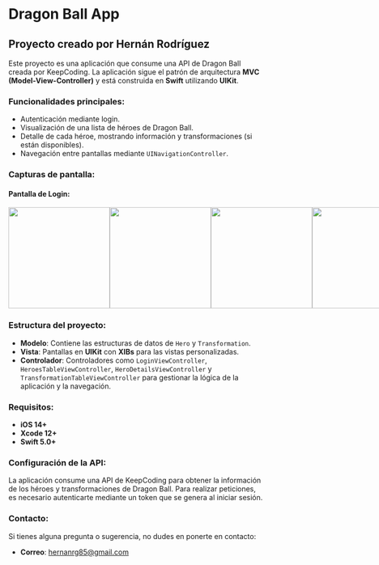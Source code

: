 
# Dragon Ball App

## Proyecto creado por Hernán Rodríguez

Este proyecto es una aplicación que consume una API de Dragon Ball creada por KeepCoding. La aplicación sigue el patrón de arquitectura **MVC (Model-View-Controller)** y está construida en **Swift** utilizando **UIKit**.

### Funcionalidades principales:
- Autenticación mediante login.
- Visualización de una lista de héroes de Dragon Ball.
- Detalle de cada héroe, mostrando información y transformaciones (si están disponibles).
- Navegación entre pantallas mediante `UINavigationController`.

### Capturas de pantalla:

#### Pantalla de Login:

<div style="display: flex; flex-direction: row;">
  <img src="https://live.staticflickr.com/65535/54004644084_b80717f34f_o.png" width="200" />
  <img src="https://live.staticflickr.com/65535/54004319226_1a94812cc6_o.png" width="200" />
  <img src="https://live.staticflickr.com/65535/54004644679_4eccab7088_o.png" width="200" />
  <img src="https://live.staticflickr.com/65535/54004319811_bbbb8419d6_o.png" width="200" />
  <img src="https://live.staticflickr.com/65535/54004644759_966521638f_o.png" width="200" />
</div>

### Estructura del proyecto:
- **Modelo**: Contiene las estructuras de datos de `Hero` y `Transformation`.
- **Vista**: Pantallas en **UIKit** con **XIBs** para las vistas personalizadas.
- **Controlador**: Controladores como `LoginViewController`, `HeroesTableViewController`, `HeroDetailsViewController` y `TransformationTableViewController` para gestionar la lógica de la aplicación y la navegación.

### Requisitos:
- **iOS 14+**
- **Xcode 12+**
- **Swift 5.0+**

### Configuración de la API:
La aplicación consume una API de KeepCoding para obtener la información de los héroes y transformaciones de Dragon Ball. Para realizar peticiones, es necesario autenticarte mediante un token que se genera al iniciar sesión.

### Contacto:
Si tienes alguna pregunta o sugerencia, no dudes en ponerte en contacto:

- **Correo**: hernanrg85@gmail.com

